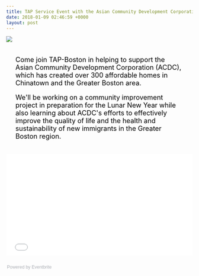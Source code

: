 ```yaml
---
title: TAP Service Event with the Asian Community Development Corporation
date: 2018-01-09 02:46:59 +0000
layout: post
---
```


<img src="https://img.evbuc.com/https%3A%2F%2Fcdn.evbuc.com%2Fimages%2F39370946%2F59649190843%2F1%2Foriginal.jpg?w=800&rect=0%2C1%2C890%2C445&s=b64356dc9f000ad6457e933cdcdfd6f9"><div style="font-size: 18px; color: black; padding:5px 25px;"><p>Come join TAP-Boston in helping to support the Asian Community Development Corporation (ACDC), which has created over 300 affordable homes in Chinatown and the Greater Boston area.</p><p>We'll be working on a community improvement project in preparation for the Lunar New Year while also learning about ACDC's efforts to effectively improve the quality of life and the health and sustainability of new immigrants in the Greater Boston region.</p></div><div style="width: 100%; text-align: left;"><p><iframe src="//eventbrite.com/tickets-external?eid=41984503781&amp;ref=etckt" width="100%" height="275" frameborder="0" marginwidth="5" marginheight="5" scrolling="auto"></iframe></p><div style="font-family: Helvetica, Arial; font-size: 12px; padding: 10px 0 5px; margin: 2px; width: 100%; text-align: left;"><a class="powered-by-eb" style="color: #adb0b6; text-decoration: none;" href="http://www.eventbrite.com/" target="_blank" rel="noopener">Powered by Eventbrite</a></div>